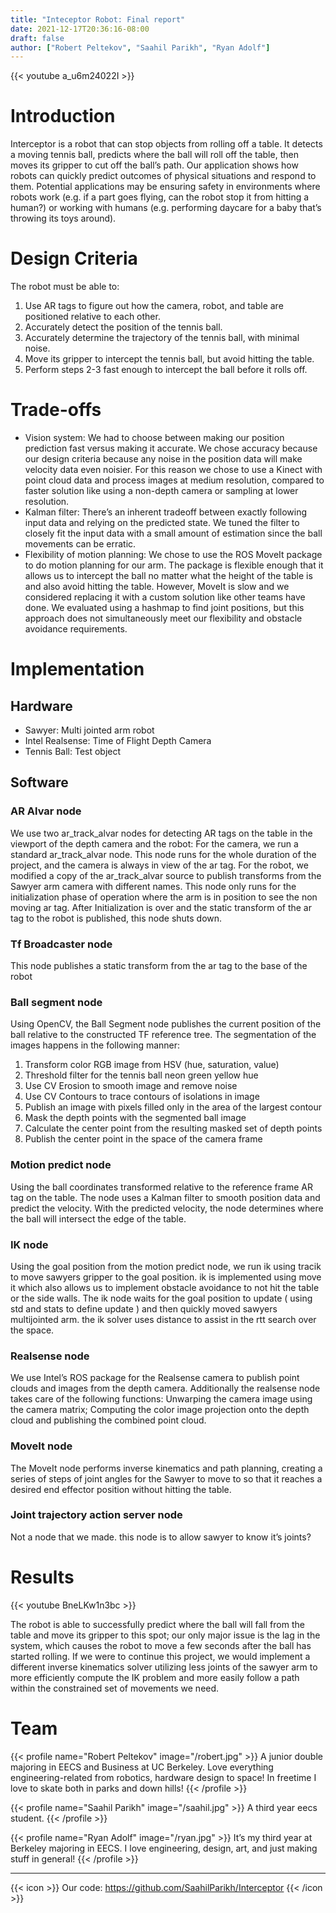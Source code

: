 ```yaml
---
title: "Inteceptor Robot: Final report"
date: 2021-12-17T20:36:16-08:00
draft: false
author: ["Robert Peltekov", "Saahil Parikh", "Ryan Adolf"]
---
```


{{< youtube a_u6m24022I >}}

# Introduction

Interceptor is a robot that can stop objects from rolling off a table. It detects a moving tennis ball, predicts where the ball will roll off the table, then moves its gripper to cut off the ball’s path. Our application shows how robots can quickly predict outcomes of physical situations and respond to them. Potential applications may be ensuring safety in environments where robots work (e.g. if a part goes flying, can the robot stop it from hitting a human?) or working with humans (e.g. performing daycare for a baby that’s throwing its toys around).

# Design Criteria

The robot must be able to:
1. Use AR tags to figure out how the camera, robot, and table are positioned relative to each other.
2. Accurately detect the position of the tennis ball.
3. Accurately determine the trajectory of the tennis ball, with minimal noise.
4. Move its gripper to intercept the tennis ball, but avoid hitting the table.
5. Perform steps 2-3 fast enough to intercept the ball before it rolls off.

# Trade-offs
- Vision system: We had to choose between making our position prediction fast versus making it accurate. We chose accuracy because our design criteria because any noise in the position data will make velocity data even noisier. For this reason we chose to use a Kinect with point cloud data and process images at medium resolution, compared to faster solution like using a non-depth camera or sampling at lower resolution.
- Kalman filter: There’s an inherent tradeoff between exactly following input data and relying on the predicted state. We tuned the filter to closely fit the input data with a small amount of estimation since the ball movements can be erratic.
- Flexibility of motion planning: We chose to use the ROS MoveIt package to do motion planning for our arm. The package is flexible enough that it allows us to intercept the ball no matter what the height of the table is and also avoid hitting the table. However, MoveIt is slow and we considered replacing it with a custom solution like other teams have done. We evaluated using a hashmap to find joint positions, but this approach does not simultaneously meet our flexibility and obstacle avoidance requirements.

# Implementation

## Hardware
- Sawyer: Multi jointed arm robot
- Intel Realsense: Time of Flight Depth Camera
- Tennis Ball: Test object

## Software

### AR Alvar node
We use two ar_track_alvar nodes for detecting AR tags on the table in the viewport of the depth camera and the robot:
For the camera, we run a standard ar_track_alvar node. This node runs for the whole duration of the project, and the camera is always in view of the ar tag.
For the robot, we modified a copy of the ar_track_alvar source to publish transforms from the Sawyer arm camera with different names. This node only runs for the initialization phase of operation where the arm is in position to see the non moving ar tag. After Initialization is over and the static transform of the ar tag to the robot is published, this node shuts down.
### Tf Broadcaster node
This node publishes a static transform from the ar tag to the base of the robot
### Ball segment node
Using OpenCV, the Ball Segment node publishes the current position of the ball relative to the constructed TF reference tree. The segmentation of the images happens in the following manner:
1. Transform color RGB image from HSV (hue, saturation, value)
2. Threshold filter for the tennis ball neon green yellow hue
3. Use CV Erosion to smooth image and remove noise
4. Use CV Contours to trace contours of isolations in image
5. Publish an image with pixels filled only in the area of the largest contour
6. Mask the depth points with the segmented ball image
7. Calculate the center point from the resulting masked set of depth points
8. Publish the center point in the space of the camera frame
### Motion predict node
Using the ball coordinates transformed relative to the reference frame AR tag on the table. The node uses a Kalman filter to smooth position data and predict the velocity. With the predicted velocity, the node determines where the ball will intersect the edge of the table.
### IK node
Using the goal position from the motion predict node, we run ik using tracik to move sawyers gripper to the goal position. ik is implemented using move it which also allows us to implement obstacle avoidance to not hit the table or the side walls. The ik node waits for the goal position to update ( using std and stats to define update ) and then quickly moved sawyers multijointed arm. the ik solver uses distance to assist in the rtt search over the space.
### Realsense node
We use Intel’s ROS package for the Realsense camera to publish point clouds and images from the depth camera.
Additionally the realsense node takes care of the following functions: Unwarping the camera image using the camera matrix; Computing the color image projection onto the depth cloud and publishing the combined point cloud.
### MoveIt node
The MoveIt node performs inverse kinematics and path planning, creating a series of steps of joint angles for the Sawyer to move to so that it reaches a desired end effector position without hitting the table.
### Joint trajectory action server node
Not a node that we made. this node is to allow sawyer to know it’s joints?

# Results

{{< youtube BneLKw1n3bc >}}

The robot is able to successfully predict where the ball will fall from the table and move its gripper to this spot; our only major issue is the lag in the system, which causes the robot to move a few seconds after the ball has started rolling. If we were to continue this project, we would implement a different inverse kinematics solver utilizing less joints of the sawyer arm to more efficiently compute the IK problem and more easily follow a path within the constrained set of movements we need.



# Team

{{< profile name="Robert Peltekov" image="/robert.jpg" >}}
A junior double majoring in EECS and Business at UC Berkeley. Love everything engineering-related from robotics, hardware design to space! In freetime I love to skate both in parks and down hills!
{{< /profile >}}

{{< profile name="Saahil Parikh" image="/saahil.jpg" >}}
A third year eecs student.
{{< /profile >}}

{{< profile name="Ryan Adolf" image="/ryan.jpg" >}}
It’s my third year at Berkeley majoring in EECS. I love engineering, design, art, and just making stuff in general!
{{< /profile >}}

----

{{< icon >}}
Our code: <a href="https://github.com/SaahilParikh/Interceptor">https://github.com/SaahilParikh/Interceptor</a>
{{< /icon >}}
